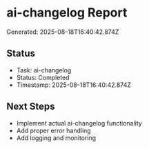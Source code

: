 # ai-changelog Report

Generated: 2025-08-18T16:40:42.874Z

## Status
- Task: ai-changelog
- Status: Completed
- Timestamp: 2025-08-18T16:40:42.874Z

## Next Steps
- Implement actual ai-changelog functionality
- Add proper error handling
- Add logging and monitoring
